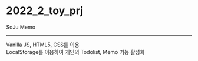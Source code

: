 # 2022_2_toy_prj

SoJu Memo

---
Vanilla JS, HTML5, CSS를 이용 <br/>
LocalStorage를 이용하여 개인의 Todolist, Memo 기능 활성화
